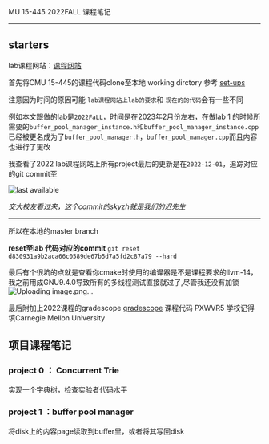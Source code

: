MU 15-445 2022FALL 课程笔记
***

## starters

lab课程网站：[课程网站](https://15445.courses.cs.cmu.edu/fall2022)

首先将CMU 15-445的课程代码clone至本地 working dirctory 参考 [set-ups](https://github.com/cmu-db/bustub#readme)

注意因为时间的原因可能 `lab课程网站上lab的要求`和 `现在的的代码`会有一些不同

例如本文跟做的lab是`2022FaLL`，时间是在2023年2月份左右，在做lab 1 的时候所需要的`buffer_pool_manager_instance.h`和`buffer_pool_manager_instance.cpp`已经被更名成为了`buffer_pool_manager.h`，`buffer_pool_manager.cpp`而且内容也进行了更改


我查看了2022 lab课程网站上所有project最后的更新是在`2022-12-01`，追踪对应的git commit至

![last available](https://user-images.githubusercontent.com/116239454/216802842-885ee421-f33d-40e9-a094-2666ebae21fb.png)

*交大校友看过来，这个commit的skyzh就是我们的迟先生*

---


所以在本地的master branch

**reset至lab 代码对应的commit**
`git reset d830931a9b2aca66c0589de67b5d7a5fd2c87a79 --hard`


最后有个很坑的点就是查看你cmake时使用的编译器是不是课程要求的llvm-14，我之前用成GNU9.4.0导致所有的多线程测试直接就过了,尽管我还没有加锁
![Uploading image.png…]()


最后附加上2022课程的gradescope  [gradescope](https://www.gradescope.com/courses/425272)
课程代码 PXWVR5
学校记得填Carnegie Mellon University
## 项目课程笔记
### project 0 ： Concurrent Trie
实现一个字典树，检查实验者代码水平

### project 1 ：buffer pool manager
将disk上的内容page读取到buffer里，或者将其写回disk
